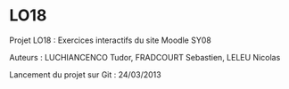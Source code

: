 LO18
====

Projet LO18 : Exercices interactifs du site Moodle SY08

Auteurs : LUCHIANCENCO Tudor, FRADCOURT Sebastien, LELEU Nicolas

Lancement du projet sur Git : 24/03/2013
